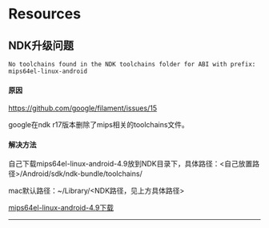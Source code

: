 # Resources

## NDK升级问题

```No toolchains found in the NDK toolchains folder for ABI with prefix: mips64el-linux-android```

#### 原因

https://github.com/google/filament/issues/15

google在ndk r17版本删除了mips相关的toolchains文件。

#### 解决方法

自己下载mips64el-linux-android-4.9放到NDK目录下，具体路径：<自己放置路径>/Android/sdk/ndk-bundle/toolchains/

mac默认路径：~/Library/<NDK路径，见上方具体路径>

[mips64el-linux-android-4.9下载](https://github.com/ysuiboli/Resources/blob/master/mips64el-linux-android-4.9.zip)

---
